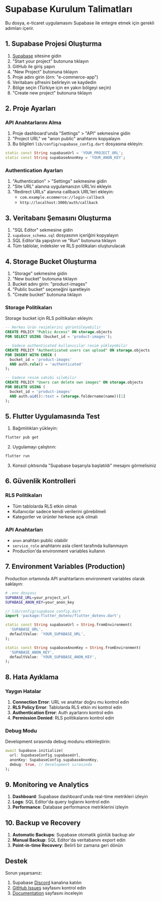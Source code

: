 # Supabase Kurulum Talimatları

Bu dosya, e-ticaret uygulamasını Supabase ile entegre etmek için gerekli adımları içerir.

## 1. Supabase Projesi Oluşturma

1. [Supabase](https://supabase.com) sitesine gidin
2. "Start your project" butonuna tıklayın
3. GitHub ile giriş yapın
4. "New Project" butonuna tıklayın
5. Proje adını girin (örn: "e-commerce-app")
6. Veritabanı şifresini belirleyin ve kaydedin
7. Bölge seçin (Türkiye için en yakın bölgeyi seçin)
8. "Create new project" butonuna tıklayın

## 2. Proje Ayarları

### API Anahtarlarını Alma
1. Proje dashboard'unda "Settings" > "API" sekmesine gidin
2. "Project URL" ve "anon public" anahtarını kopyalayın
3. Bu bilgileri `lib/config/supabase_config.dart` dosyasına ekleyin:

```dart
static const String supabaseUrl = 'YOUR_PROJECT_URL';
static const String supabaseAnonKey = 'YOUR_ANON_KEY';
```

### Authentication Ayarları
1. "Authentication" > "Settings" sekmesine gidin
2. "Site URL" alanına uygulamanızın URL'ini ekleyin
3. "Redirect URLs" alanına callback URL'leri ekleyin:
   - `com.example.ecommerce://login-callback`
   - `http://localhost:3000/auth/callback`

## 3. Veritabanı Şemasını Oluşturma

1. "SQL Editor" sekmesine gidin
2. `supabase_schema.sql` dosyasının içeriğini kopyalayın
3. SQL Editor'da yapıştırın ve "Run" butonuna tıklayın
4. Tüm tablolar, indeksler ve RLS politikaları oluşturulacak

## 4. Storage Bucket Oluşturma

1. "Storage" sekmesine gidin
2. "New bucket" butonuna tıklayın
3. Bucket adını girin: "product-images"
4. "Public bucket" seçeneğini işaretleyin
5. "Create bucket" butonuna tıklayın

### Storage Politikaları
Storage bucket için RLS politikaları ekleyin:

```sql
-- Herkes ürün resimlerini görüntüleyebilir
CREATE POLICY "Public Access" ON storage.objects
FOR SELECT USING (bucket_id = 'product-images');

-- Sadece authenticated kullanıcılar resim yükleyebilir
CREATE POLICY "Authenticated users can upload" ON storage.objects
FOR INSERT WITH CHECK (
  bucket_id = 'product-images' 
  AND auth.role() = 'authenticated'
);

-- Sadece resim sahibi silebilir
CREATE POLICY "Users can delete own images" ON storage.objects
FOR DELETE USING (
  bucket_id = 'product-images' 
  AND auth.uid()::text = (storage.foldername(name))[1]
);
```

## 5. Flutter Uygulamasında Test

1. Bağımlılıkları yükleyin:
```bash
flutter pub get
```

2. Uygulamayı çalıştırın:
```bash
flutter run
```

3. Konsol çıktısında "Supabase başarıyla başlatıldı" mesajını görmelisiniz

## 6. Güvenlik Kontrolleri

### RLS Politikaları
- Tüm tablolarda RLS etkin olmalı
- Kullanıcılar sadece kendi verilerini görebilmeli
- Kategoriler ve ürünler herkese açık olmalı

### API Anahtarları
- `anon` anahtarı public olabilir
- `service_role` anahtarını asla client tarafında kullanmayın
- Production'da environment variables kullanın

## 7. Environment Variables (Production)

Production ortamında API anahtarlarını environment variables olarak saklayın:

```bash
# .env dosyası
SUPABASE_URL=your_project_url
SUPABASE_ANON_KEY=your_anon_key
```

```dart
// lib/config/supabase_config.dart
import 'package:flutter_dotenv/flutter_dotenv.dart';

static const String supabaseUrl = String.fromEnvironment(
  'SUPABASE_URL',
  defaultValue: 'YOUR_SUPABASE_URL',
);

static const String supabaseAnonKey = String.fromEnvironment(
  'SUPABASE_ANON_KEY',
  defaultValue: 'YOUR_SUPABASE_ANON_KEY',
);
```

## 8. Hata Ayıklama

### Yaygın Hatalar

1. **Connection Error**: URL ve anahtar doğru mu kontrol edin
2. **RLS Policy Error**: Tablolarda RLS etkin mi kontrol edin
3. **Authentication Error**: Auth ayarlarını kontrol edin
4. **Permission Denied**: RLS politikalarını kontrol edin

### Debug Modu
Development sırasında debug modunu etkinleştirin:

```dart
await Supabase.initialize(
  url: SupabaseConfig.supabaseUrl,
  anonKey: SupabaseConfig.supabaseAnonKey,
  debug: true, // Development sırasında
);
```

## 9. Monitoring ve Analytics

1. **Dashboard**: Supabase dashboard'unda real-time metrikleri izleyin
2. **Logs**: SQL Editor'da query loglarını kontrol edin
3. **Performance**: Database performance metriklerini izleyin

## 10. Backup ve Recovery

1. **Automatic Backups**: Supabase otomatik günlük backup alır
2. **Manual Backup**: SQL Editor'da veritabanını export edin
3. **Point-in-time Recovery**: Belirli bir zamana geri dönün

## Destek

Sorun yaşarsanız:
1. Supabase [Discord](https://discord.supabase.com) kanalına katılın
2. [GitHub Issues](https://github.com/supabase/supabase/issues) sayfasını kontrol edin
3. [Documentation](https://supabase.com/docs) sayfasını inceleyin
